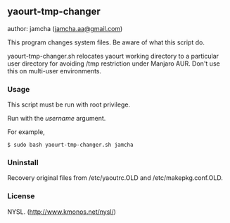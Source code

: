## yaourt-tmp-changer
author: jamcha (jamcha.aa@gmail.com)

This program changes system files. Be aware of what this script do.

yaourt-tmp-changer.sh relocates yaourt working directory to a particular user directory for avoiding /tmp restriction under Manjaro AUR.
Don't use this on multi-user environments.

### Usage
This script must be run with root privilege.

Run with the *username* argument.

For example,

    $ sudo bash yaourt-tmp-changer.sh jamcha

### Uninstall
Recovery original files from /etc/yaoutrc.OLD and /etc/makepkg.conf.OLD.

### License
NYSL. (http://www.kmonos.net/nysl/)
